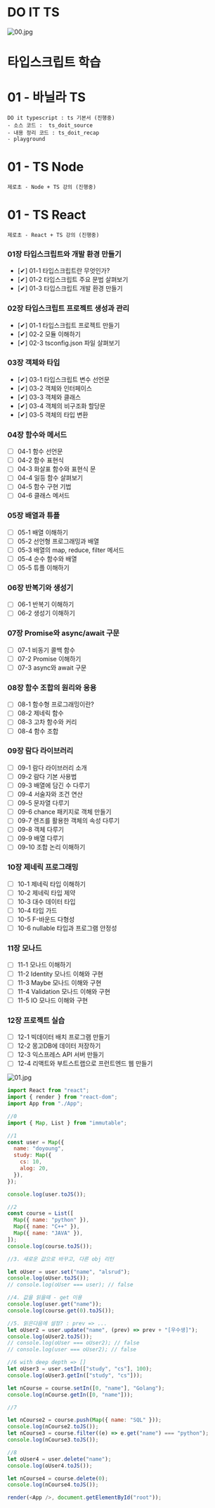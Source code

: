 # DO IT TS

![00.jpg](00.jpg)

# 타입스크립트 학습

# 01 - 바닐라 TS

```
DO it typescript : ts 기본서 (진행중)
- 소스 코드 :  ts_doit_source
- 내용 정리 코드 : ts_doit_recap
- playground
```

# 01 - TS Node

```
제로초 - Node + TS 강의 (진행중)
```

# 01 - TS React

```
제로초 - React + TS 강의 (진행중)
```

### 01장 타입스크립트와 개발 환경 만들기

- [✔] 01-1 타입스크립트란 무엇인가?
- [✔] 01-2 타입스크립트 주요 문법 살펴보기
- [✔] 01-3 타입스크립트 개발 환경 만들기

### 02장 타입스크립트 프로젝트 생성과 관리

- [✔] 01-1 타입스크립트 프로젝트 만들기
- [✔] 02-2 모듈 이해하기
- [✔] 02-3 tsconfig.json 파일 살펴보기

### 03장 객체와 타입

- [✔] 03-1 타입스크립트 변수 선언문
- [✔] 03-2 객체와 인터페이스
- [✔] 03-3 객체와 클래스
- [✔] 03-4 객체의 비구조화 할당문
- [✔] 03-5 객체의 타입 변환

### 04장 함수와 메서드

- [ ] 04-1 함수 선언문
- [ ] 04-2 함수 표현식
- [ ] 04-3 화살표 함수와 표현식 문
- [ ] 04-4 일등 함수 살펴보기
- [ ] 04-5 함수 구현 기법
- [ ] 04-6 클래스 메서드

### 05장 배열과 튜플

- [ ] 05-1 배열 이해하기
- [ ] 05-2 선언형 프로그래밍과 배열
- [ ] 05-3 배열의 map, reduce, filter 메서드
- [ ] 05-4 순수 함수와 배열
- [ ] 05-5 튜플 이해하기

### 06장 반복기와 생성기

- [ ] 06-1 반복기 이해하기
- [ ] 06-2 생성기 이해하기

### 07장 Promise와 async/await 구문

- [ ] 07-1 비동기 콜백 함수
- [ ] 07-2 Promise 이해하기
- [ ] 07-3 async와 await 구문

### 08장 함수 조합의 원리와 응용

- [ ] 08-1 함수형 프로그래밍이란?
- [ ] 08-2 제네릭 함수
- [ ] 08-3 고차 함수와 커리
- [ ] 08-4 함수 조합

### 09장 람다 라이브러리

- [ ] 09-1 람다 라이브러리 소개
- [ ] 09-2 람다 기본 사용법
- [ ] 09-3 배열에 담긴 수 다루기
- [ ] 09-4 서술자와 조건 연산
- [ ] 09-5 문자열 다루기
- [ ] 09-6 chance 패키지로 객체 만들기
- [ ] 09-7 렌즈를 활용한 객체의 속성 다루기
- [ ] 09-8 객체 다루기
- [ ] 09-9 배열 다루기
- [ ] 09-10 조합 논리 이해하기

### 10장 제네릭 프로그래밍

- [ ] 10-1 제네릭 타입 이해하기
- [ ] 10-2 제네릭 타입 제약
- [ ] 10-3 대수 데이터 타입
- [ ] 10-4 타입 가드
- [ ] 10-5 F-바운드 다형성
- [ ] 10-6 nullable 타입과 프로그램 안정성

### 11장 모나드

- [ ] 11-1 모나드 이해하기
- [ ] 11-2 Identity 모나드 이해와 구현
- [ ] 11-3 Maybe 모나드 이해와 구현
- [ ] 11-4 Validation 모나드 이해와 구현
- [ ] 11-5 IO 모나드 이해와 구현

### 12장 프로젝트 실습

- [ ] 12-1 빅데이터 배치 프로그램 만들기
- [ ] 12-2 몽고DB에 데이터 저장하기
- [ ] 12-3 익스프레스 API 서버 만들기
- [ ] 12-4 리액트와 부트스트랩으로 프런트엔드 웹 만들기

![01.jpg](01.jpg)

```js
import React from "react";
import { render } from "react-dom";
import App from "./App";

//0
import { Map, List } from "immutable";

//1
const user = Map({
  name: "doyoung",
  study: Map({
    cs: 10,
    alog: 20,
  }),
});

console.log(user.toJS());

//2
const course = List([
  Map({ name: "python" }),
  Map({ name: "C++" }),
  Map({ name: "JAVA" }),
]);
console.log(course.toJS());

//3. 새로운 값으로 바꾸고, 다른 obj 리턴

let oUser = user.set("name", "alsrud");
console.log(oUser.toJS());
// console.log(oUser === user); // false

//4. 값을 읽을때 - get 이용
console.log(user.get("name"));
console.log(course.get(0).toJS());

//5. 읽은다음에 설정? : prev => ...
let oUser2 = user.update("name", (prev) => prev + "[우수생]");
console.log(oUser2.toJS());
// console.log(oUser === oUser2); // false
// console.log(user === oUser2); // false

//6 with deep depth => []
let oUser3 = user.setIn(["study", "cs"], 100);
console.log(oUser3.getIn(["study", "cs"]));

let nCourse = course.setIn([0, "name"], "Golang");
console.log(nCourse.getIn([0, "name"]));

//7

let nCourse2 = course.push(Map({ name: "SQL" }));
console.log(nCourse2.toJS());
let nCourse3 = course.filter((e) => e.get("name") === "python");
console.log(nCourse3.toJS());

//8
let oUser4 = user.delete("name");
console.log(oUser4.toJS());

let nCourse4 = course.delete(0);
console.log(nCourse4.toJS());

render(<App />, document.getElementById("root"));
```
